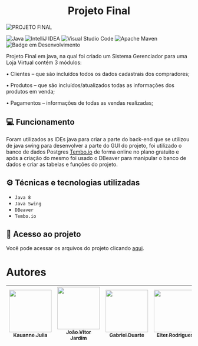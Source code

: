 <h1 align="center"> Projeto Final </h1>

![PROJETO FINAL](https://github.com/kajucav/Sistema/assets/126476225/b181cb0a-76b8-4c2a-8a1c-144a6be8831b)

![Java](https://img.shields.io/badge/java-%23ED8B00.svg?style=for-the-badge&logo=openjdk&logoColor=white) ![IntelliJ IDEA](https://img.shields.io/badge/IntelliJIDEA-000000.svg?style=for-the-badge&logo=intellij-idea&logoColor=white) ![Visual Studio Code](https://img.shields.io/badge/Visual%20Studio%20Code-0078d7.svg?style=for-the-badge&logo=visual-studio-code&logoColor=white) ![Apache Maven](https://img.shields.io/badge/Apache%20Maven-C71A36?style=for-the-badge&logo=Apache%20Maven&logoColor=white) ![Badge em Desenvolvimento](http://img.shields.io/static/v1?label=STATUS&message=EM%20DESENVOLVIMENTO&color=GREEN&style=for-the-badge)

Projeto Final em java, na qual foi criado um Sistema Gerenciador para uma Loja Virtual contém 3 módulos:

• Clientes – que são incluídos todos os dados cadastrais dos compradores;

• Produtos – que são incluídos/atualizados todas as informações dos produtos em
venda;

• Pagamentos – informações de todas as vendas realizadas;

## 💻 Funcionamento

Foram utilizados as IDEs java para criar a parte do back-end que se utilizou de java swing para desenvolver a parte do GUI do projeto, foi utilizado o banco de dados Postgres [Tembo.io](https://github.com/tembo-io/tembo) de forma online no plano gratuito e após a criação do mesmo foi usado o DBeaver para manipular o banco de dados e criar as tabelas e funções do projeto.

## ⚙ Técnicas e tecnologias utilizadas

- ``Java 8``
- ``Java Swing``
- ``DBeaver``
- ``Tembo.io``

## 📂 Acesso ao projeto
Você pode acessar os arquivos do projeto clicando [aqui](https://github.com/gui-lirasilva/Edige-POO/tree/master/src).

# Autores

| [<img loading="lazy" src="https://avatars.githubusercontent.com/u/128549320?v=4" width=115><br><sub>Kauanne Julia</sub>](https://github.com/kajucav) |  [<img loading="lazy" src="https://avatars.githubusercontent.com/u/134797061?v=4" width=115><br><sub>João Vitor Jardim</sub>](https://github.com/JoaoPontes05) |  [<img loading="lazy" src="https://avatars.githubusercontent.com/u/126476225?v=4" width=115><br><sub>Gabriel Duarte</sub>](https://github.com/GabrielRainwalker) | [<img loading="lazy" src="https://avatars.githubusercontent.com/u/126476195?v=4" width=115><br><sub>Elter Rodrigues</sub>](https://github.com/rodrigueselter) |
| :---: | :---: | :---: | :---: |
